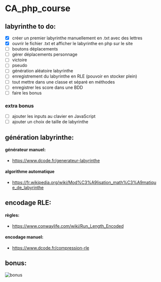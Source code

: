# CA_php_course
 
## labyrinthe to do:
  - [X] créer un premier labyrinthe manuellement en .txt avec des lettres
  - [X] ouvrir le fichier .txt et afficher le labyrinthe en php sur le site
  - [ ] boutons déplacements
  - [ ] gérer déplacements personnage
  - [ ] victoire
  - [ ] pseudo
  - [ ] génération aléatoire labyrinthe
  - [ ] enregistrement du labyrinthe en RLE (pouvoir en stocker plein)
  - [ ] tout mettre dans une classe et séparé en méthodes
  - [ ] enregistrer les score dans une BDD
  - [ ] faire les bonus

### extra bonus
 - [ ] ajouter les inputs au clavier en JavaScript
 - [ ] ajouter un choix de taille de labyrinthe

## génération labyrinthe:

#### générateur manuel:
- https://www.dcode.fr/generateur-labyrinthe
#### algorithme automatique 
- https://fr.wikipedia.org/wiki/Mod%C3%A9lisation_math%C3%A9matique_de_labyrinthe
  
## encodage RLE:
#### règles: 
- https://www.conwaylife.com/wiki/Run_Length_Encoded
#### encodage manuel:
- https://www.dcode.fr/compression-rle

## bonus:
![bonus](https://user-images.githubusercontent.com/35268109/115056836-98028980-9ee3-11eb-9e1f-1e1fe3d9a350.png)
